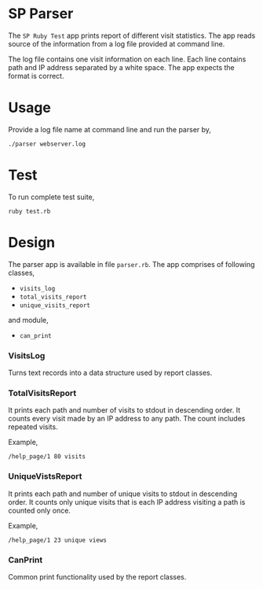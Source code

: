 # SP Parser

The `SP Ruby Test` app prints report of different visit statistics.  The app reads source of the information from a log file provided at command line.

The log file contains one visit information on each line.  Each line contains path and IP address separated by a white space.  The app expects the format is correct.


# Usage
Provide a log file name at command line and run the parser by,
```
./parser webserver.log
```


# Test

To run complete test suite,
```
ruby test.rb
```


# Design

The parser app is available in file `parser.rb`.  The app comprises of following classes,

* `visits_log`
* `total_visits_report`
* `unique_visits_report`

and module,

* `can_print`


### VisitsLog

Turns text records into a data structure used by report classes.


### TotalVisitsReport

It prints each path and number of visits to stdout in descending order.  It counts every visit made by an IP address to any path.  The count includes repeated visits.

Example,
```
/help_page/1 80 visits
```


### UniqueVistsReport

It prints each path and number of unique visits to stdout in descending order.  It counts only unique visits that is each IP address visiting a path is counted only once.

Example,
```
/help_page/1 23 unique views
```


### CanPrint

Common print functionality used by the report classes.
